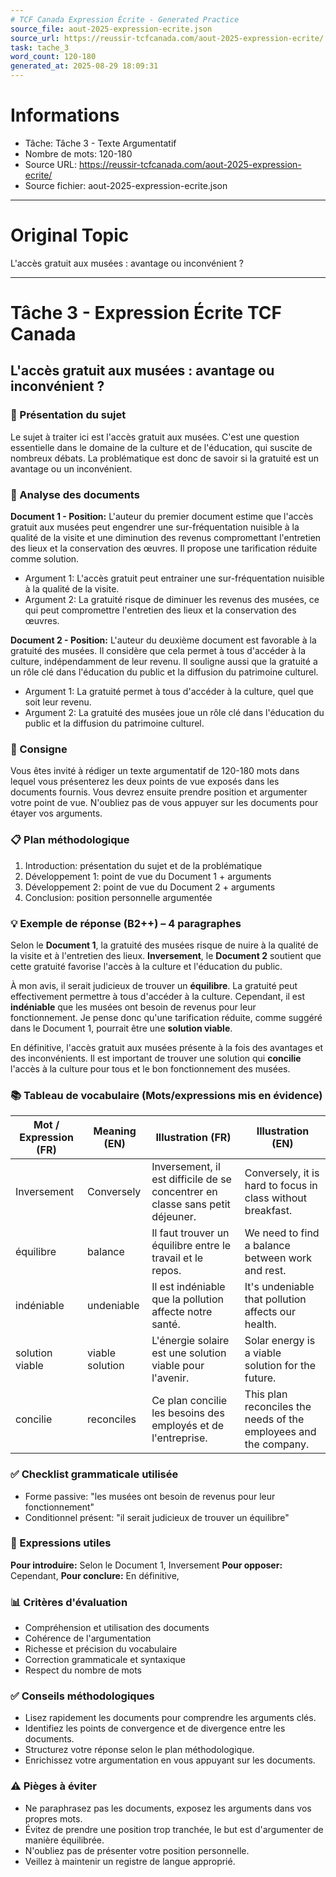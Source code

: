 ```yaml
---
# TCF Canada Expression Écrite - Generated Practice
source_file: aout-2025-expression-ecrite.json
source_url: https://reussir-tcfcanada.com/aout-2025-expression-ecrite/
task: tache_3
word_count: 120-180
generated_at: 2025-08-29 18:09:31
---
```


# Informations
- Tâche: Tâche 3 - Texte Argumentatif
- Nombre de mots: 120-180
- Source URL: https://reussir-tcfcanada.com/aout-2025-expression-ecrite/
- Source fichier: aout-2025-expression-ecrite.json

---

# Original Topic
L'accès gratuit aux musées : avantage ou inconvénient ?

---

# Tâche 3 - Expression Écrite TCF Canada
## L'accès gratuit aux musées : avantage ou inconvénient ?

### 📖 Présentation du sujet
Le sujet à traiter ici est l'accès gratuit aux musées. C'est une question essentielle dans le domaine de la culture et de l'éducation, qui suscite de nombreux débats. La problématique est donc de savoir si la gratuité est un avantage ou un inconvénient.

### 📄 Analyse des documents

**Document 1 - Position:** L'auteur du premier document estime que l'accès gratuit aux musées peut engendrer une sur-fréquentation nuisible à la qualité de la visite et une diminution des revenus compromettant l'entretien des lieux et la conservation des œuvres. Il propose une tarification réduite comme solution.
- Argument 1: L'accès gratuit peut entrainer une sur-fréquentation nuisible à la qualité de la visite.
- Argument 2: La gratuité risque de diminuer les revenus des musées, ce qui peut compromettre l'entretien des lieux et la conservation des œuvres.

**Document 2 - Position:** L'auteur du deuxième document est favorable à la gratuité des musées. Il considère que cela permet à tous d'accéder à la culture, indépendamment de leur revenu. Il souligne aussi que la gratuité a un rôle clé dans l'éducation du public et la diffusion du patrimoine culturel.
- Argument 1: La gratuité permet à tous d'accéder à la culture, quel que soit leur revenu.
- Argument 2: La gratuité des musées joue un rôle clé dans l'éducation du public et la diffusion du patrimoine culturel.

### 📝 Consigne
Vous êtes invité à rédiger un texte argumentatif de 120-180 mots dans lequel vous présenterez les deux points de vue exposés dans les documents fournis. Vous devrez ensuite prendre position et argumenter votre point de vue. N'oubliez pas de vous appuyer sur les documents pour étayer vos arguments.

### 📋 Plan méthodologique
1. Introduction: présentation du sujet et de la problématique
2. Développement 1: point de vue du Document 1 + arguments
3. Développement 2: point de vue du Document 2 + arguments
4. Conclusion: position personnelle argumentée

### 💡 Exemple de réponse (B2++) – 4 paragraphes
Selon le **Document 1**, la gratuité des musées risque de nuire à la qualité de la visite et à l'entretien des lieux. **Inversement**, le **Document 2** soutient que cette gratuité favorise l'accès à la culture et l'éducation du public.

À mon avis, il serait judicieux de trouver un **équilibre**. La gratuité peut effectivement permettre à tous d'accéder à la culture. Cependant, il est **indéniable** que les musées ont besoin de revenus pour leur fonctionnement. Je pense donc qu'une tarification réduite, comme suggéré dans le Document 1, pourrait être une **solution viable**.

En définitive, l'accès gratuit aux musées présente à la fois des avantages et des inconvénients. Il est important de trouver une solution qui **concilie** l'accès à la culture pour tous et le bon fonctionnement des musées.

### 📚 Tableau de vocabulaire (Mots/expressions mis en évidence)

| Mot / Expression (FR) | Meaning (EN) | Illustration (FR) | Illustration (EN) |
|---|---|---|---|
| Inversement | Conversely | Inversement, il est difficile de se concentrer en classe sans petit déjeuner. | Conversely, it is hard to focus in class without breakfast. |
| équilibre | balance | Il faut trouver un équilibre entre le travail et le repos. | We need to find a balance between work and rest. |
| indéniable | undeniable | Il est indéniable que la pollution affecte notre santé. | It's undeniable that pollution affects our health. |
| solution viable | viable solution | L'énergie solaire est une solution viable pour l'avenir. | Solar energy is a viable solution for the future. |
| concilie | reconciles | Ce plan concilie les besoins des employés et de l'entreprise. | This plan reconciles the needs of the employees and the company. |

### ✅ Checklist grammaticale utilisée
- Forme passive: "les musées ont besoin de revenus pour leur fonctionnement"
- Conditionnel présent: "il serait judicieux de trouver un équilibre"
  
### 🔧 Expressions utiles
**Pour introduire:** Selon le Document 1, Inversement
**Pour opposer:** Cependant, 
**Pour conclure:** En définitive,

### 📊 Critères d'évaluation
- Compréhension et utilisation des documents
- Cohérence de l'argumentation
- Richesse et précision du vocabulaire
- Correction grammaticale et syntaxique
- Respect du nombre de mots

### ✅ Conseils méthodologiques
- Lisez rapidement les documents pour comprendre les arguments clés.
- Identifiez les points de convergence et de divergence entre les documents.
- Structurez votre réponse selon le plan méthodologique.
- Enrichissez votre argumentation en vous appuyant sur les documents.

### ⚠️ Pièges à éviter
- Ne paraphrasez pas les documents, exposez les arguments dans vos propres mots.
- Évitez de prendre une position trop tranchée, le but est d'argumenter de manière équilibrée.
- N'oubliez pas de présenter votre position personnelle.
- Veillez à maintenir un registre de langue approprié.